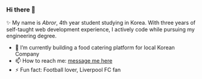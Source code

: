 ### Hi there 👋


✨ My name is _Abror_, 4th year student studying in Korea. With three years of self-taught web development experience, I actively code while pursuing my engineering degree. 

- 🔭 I’m currently building a food catering platform for local Korean Company
- 📫 How to reach me: [message me here](https://iskandarov.me)
- ⚡ Fun fact: Football lover, Liverpool FC fan

